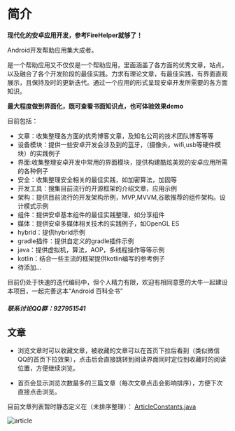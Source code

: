 # 简介
**现代化的安卓应用开发，参考FireHelper就够了！**

Android开发帮助应用集大成者。

是一个帮助应用又不仅仅是一个帮助应用，里面涵盖了各方面的优秀文章，站点，以及融合了各个开发阶段的最佳实践。力求有理论文章，有最佳实践，有界面直观展示，且保持及时的更新迭代。通过一个应用的形式呈现安卓开发所需要的各方面知识。

**最大程度做到界面化，既可查看书面知识点，也可体验效果demo**

目前包括：

- 文章：收集整理各方面的优秀博客文章，及知名公司的技术团队博客等等
- 设备模块：提供一些安卓开发会涉及到的蓝牙，（摄像头，wifi,usb等硬件模块）的实践例子
- 界面:收集整理安卓开发中常用的界面模块，提供构建酷炫美观的安卓应用所需的各种例子
- 安全：收集整理安全相关的最佳实践，如加密算法，加固等
- 开发工具：搜集目前流行的开源框架的介绍文章，应用示例
- 架构：提供目前流行的开发架构示例，MVP,MVVM,谷歌推荐的组件架构。设计模式示例
- 组件：提供安卓基本组件的最佳实践整理，如分享组件
- 媒体：提供安卓多媒体相关技术的实践例子，如OpenGL ES
- hybrid：提供hybrid示例
- gradle插件：提供自定义的gradle插件示例
- java：提供虚拟机，算法，AOP，多线程操作等等示例
- kotlin：结合一些主流的框架提供kotlin编写的参考例子
- 待添加...

目前仍处于快速的迭代编码中，但个人精力有限，欢迎有相同意愿的大牛一起建设本项目，一起完善这本“Android 百科全书”

##### 联系讨论QQ群：927951541

## 文章

- 浏览文章时可以收藏文章，被收藏的文章可以在首页下拉后看到（类似微信QQ的首页下拉效果），点击后会直接跳转到阅读界面同时定位到收藏时的阅读位置，方便继续浏览。

- 首页会显示浏览次数最多的三篇文章（每次文章点击会影响排序），方便下次直接点击浏览。

目前文章列表暂时静态定义在（未排序整理）：
[ArticleConstants.java](https://github.com/wuyuanqing527/FireHelper/blob/master/app/src/main/java/com/wyq/firehelper/article/ArticleConstants.java "ArticleConstants")

![article](https://github.com/wuyuanqing527/FireHelper/blob/master/screenCapture/article.gif)




